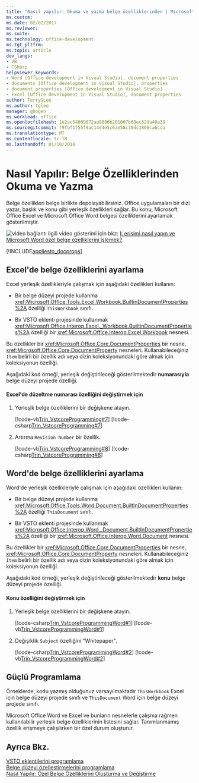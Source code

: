 ```yaml
---
title: "Nasıl yapılır: Okuma ve yazma belge özelliklerinden | Microsoft Docs"
ms.custom: 
ms.date: 02/02/2017
ms.reviewer: 
ms.suite: 
ms.technology: office-development
ms.tgt_pltfrm: 
ms.topic: article
dev_langs:
- VB
- CSharp
helpviewer_keywords:
- Word [Office development in Visual Studio], document properties
- documents [Office development in Visual Studio], properties
- document properties [Office development in Visual Studio]
- Excel [Office development in Visual Studio], document properties
author: TerryGLee
ms.author: tglee
manager: ghogen
ms.workload: office
ms.openlocfilehash: 1e2ac54009872aa8886b201007b60ec329a40a39
ms.sourcegitcommit: f9fbf1f55f9ac14e4e5c6ae58c30dc1800ca6cda
ms.translationtype: MT
ms.contentlocale: tr-TR
ms.lasthandoff: 01/10/2018
---
```

# <a name="how-to-read-from-and-write-to-document-properties"></a>Nasıl Yapılır: Belge Özelliklerinden Okuma ve Yazma
  Belge özellikleri belge birlikte depolayabilirsiniz. Office uygulamaları bir dizi yazar, başlık ve konu gibi yerleşik özellikleri sağlar. Bu konu, Microsoft Office Excel ve Microsoft Office Word belgesi özelliklerini ayarlamak gösterilmiştir.  
  
 ![video bağlantı](../vsto/media/playvideo.gif "video bağlantı") ilgili video gösterimi için bkz: [I: erişimi nasıl yapın ve Microsoft Word özel belge özelliklerini işlemek?](http://go.microsoft.com/fwlink/?LinkId=136772).  
  
 [!INCLUDE[appliesto_docprops](../vsto/includes/appliesto-docprops-md.md)]  
  
## <a name="setting-document-properties-in-excel"></a>Excel'de belge özelliklerini ayarlama  
 Excel yerleşik özellikleriyle çalışmak için aşağıdaki özellikleri kullanın:  
  
-   Bir belge düzeyi projede kullanma <xref:Microsoft.Office.Tools.Excel.Workbook.BuiltinDocumentProperties%2A> özelliği `ThisWorkbook` sınıfı.  
  
-   Bir VSTO eklenti projesinde kullanmak <xref:Microsoft.Office.Interop.Excel._Workbook.BuiltinDocumentProperties%2A> özelliği bir <xref:Microsoft.Office.Interop.Excel.Workbook> nesnesi.  
  
 Bu özellikler bir <xref:Microsoft.Office.Core.DocumentProperties> bir nesne, <xref:Microsoft.Office.Core.DocumentProperty> nesneleri. Kullanabileceğiniz `Item` belirli bir özellik adı veya dizin koleksiyonundaki göre almak için koleksiyonun özelliği.  
  
 Aşağıdaki kod örneği, yerleşik değiştirileceği gösterilmektedir **numarasıyla** belge düzeyi projede özelliği.  
  
#### <a name="to-change-the-revision-number-property-in-excel"></a>Excel'de düzeltme numarası özelliğini değiştirmek için  
  
1.  Yerleşik belge özelliklerini bir değişkene atayın.  
  
     [!code-vb[Trin_VstcoreProgramming#7](../vsto/codesnippet/VisualBasic/Trin_VstcoreProgrammingExcelVB/ThisWorkbook.vb#7)]
     [!code-csharp[Trin_VstcoreProgramming#7](../vsto/codesnippet/CSharp/Trin_VstcoreProgrammingExcelCS/ThisWorkbook.cs#7)]  
  
2.  Artırma `Revision Number` bir özellik.  
  
     [!code-vb[Trin_VstcoreProgramming#8](../vsto/codesnippet/VisualBasic/Trin_VstcoreProgrammingExcelVB/ThisWorkbook.vb#8)]
     [!code-csharp[Trin_VstcoreProgramming#8](../vsto/codesnippet/CSharp/Trin_VstcoreProgrammingExcelCS/ThisWorkbook.cs#8)]  
  
## <a name="setting-document-properties-in-word"></a>Word'de belge özelliklerini ayarlama  
 Word'de yerleşik özellikleriyle çalışmak için aşağıdaki özellikleri kullanın:  
  
-   Bir belge düzeyi projede kullanma <xref:Microsoft.Office.Tools.Word.Document.BuiltInDocumentProperties%2A> özelliği `ThisDocument` sınıfı.  
  
-   Bir VSTO eklenti projesinde kullanmak <xref:Microsoft.Office.Interop.Word._Document.BuiltInDocumentProperties%2A> özelliği bir <xref:Microsoft.Office.Interop.Word.Document> nesnesi.  
  
 Bu özellikler bir <xref:Microsoft.Office.Core.DocumentProperties> bir nesne, <xref:Microsoft.Office.Core.DocumentProperty> nesneleri. Kullanabileceğiniz `Item` belirli bir özellik adı veya dizin koleksiyonundaki göre almak için koleksiyonun özelliği.  
  
 Aşağıdaki kod örneği, yerleşik değiştirileceği gösterilmektedir **konu** belge düzeyi projede özelliği.  
  
#### <a name="to-change-the-subject-property"></a>Konu özelliğini değiştirmek için  
  
1.  Yerleşik belge özelliklerini bir değişkene atayın.  
  
     [!code-csharp[Trin_VstcoreProgrammingWord#1](../vsto/codesnippet/CSharp/Trin_VstcoreProgrammingWordCS/ThisDocument.cs#1)]
     [!code-vb[Trin_VstcoreProgrammingWord#1](../vsto/codesnippet/VisualBasic/Trin_VstcoreProgrammingWordVB/ThisDocument.vb#1)]  
  
2.  Değişiklik `Subject` özelliğini "Whitepaper".  
  
     [!code-csharp[Trin_VstcoreProgrammingWord#2](../vsto/codesnippet/CSharp/Trin_VstcoreProgrammingWordCS/ThisDocument.cs#2)]
     [!code-vb[Trin_VstcoreProgrammingWord#2](../vsto/codesnippet/VisualBasic/Trin_VstcoreProgrammingWordVB/ThisDocument.vb#2)]  
  
## <a name="robust-programming"></a>Güçlü Programlama  
 Örneklerde, kodu yazmış olduğunuz varsayılmaktadır `ThisWorkbook` Excel için belge düzeyi projede sınıfı ve `ThisDocument` Word için belge düzeyi projede sınıfı.  
  
 Microsoft Office Word ve Excel ve bunların nesnelerle çalışma rağmen kullanılabilir yerleşik belge özelliklerinin listesini sağlar. Tanımlanmamış özellik erişmeye çalışılırken bir özel durum oluşturur.  
  
## <a name="see-also"></a>Ayrıca Bkz.  
 [VSTO eklentilerini programlama](../vsto/programming-vsto-add-ins.md)   
 [Belge düzeyi özelleştirmelerini programlama](../vsto/programming-document-level-customizations.md)   
 [Nasıl Yapılır: Özel Belge Özelliklerini Oluşturma ve Değiştirme](../vsto/how-to-create-and-modify-custom-document-properties.md)  
  
  